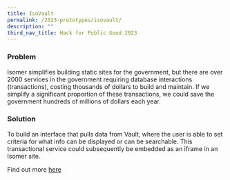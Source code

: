 ```yaml
---
title: IsoVault
permalink: /2023-prototypes/isovault/
description: ""
third_nav_title: Hack for Public Good 2023
---
```


### Problem

Isomer simplifies building static sites for the government, but there are over 2000 services in the government requiring database interactions (transactions), costing thousands of dollars to build and maintain. If we simplify a significant proportion of these transactions, we could save the government hundreds of millions of dollars each year.

### Solution

To build an interface that pulls data from Vault, where the user is able to set criteria for what info can be displayed or can be searchable. This transactional service could subsequently be embedded as an iframe in an Isomer site.

Find out more [here](/files/IsoVault%20A3%20Poster.pdf)
